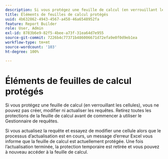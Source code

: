 ```yaml
---
description: Si vous protégez une feuille de calcul (en verrouillant les cellules), vous ne pouvez pas créer, modifier ni actualiser les requêtes. Retirez toutes les protections de la feuille de calcul avant de commencer à utiliser le Gestionnaire de requêtes.
title: Éléments de feuilles de calcul protégés
uuid: 4b632862-4943-4567-a458-46a6548952fa
feature: Report Builder
role: User, Admin
exl-id: 8783b6e9-82f5-4bee-a73f-31ea64d7e955
source-git-commit: 7226b4c77371b486006671d72efa9e0f0d9eb1ea
workflow-type: tm+mt
source-wordcount: '103'
ht-degree: 100%

---
```


# Éléments de feuilles de calcul protégés

Si vous protégez une feuille de calcul (en verrouillant les cellules), vous ne pouvez pas créer, modifier ni actualiser les requêtes. Retirez toutes les protections de la feuille de calcul avant de commencer à utiliser le Gestionnaire de requêtes.

Si vous actualisez la requête et essayez de modifier une cellule alors que le processus d’actualisation est en cours, un message d’erreur Excel vous informe que la feuille de calcul est actuellement protégée. Une fois l’actualisation terminée, la protection temporaire est retirée et vous pouvez à nouveau accéder à la feuille de calcul.

